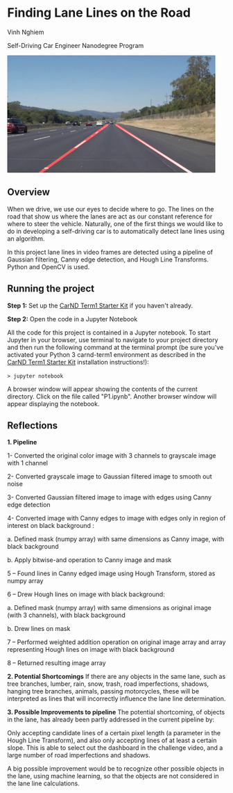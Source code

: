 # **Finding Lane Lines on the Road** 

Vinh Nghiem

Self-Driving Car Engineer Nanodegree Program

<img src="examples/laneLines_thirdPass.jpg" width="480" alt="Combined Image" />

Overview
---

When we drive, we use our eyes to decide where to go.  The lines on the road that show us where the lanes are act as our constant reference for where to steer the vehicle.  Naturally, one of the first things we would like to do in developing a self-driving car is to automatically detect lane lines using an algorithm.

In this project lane lines in video frames are detected using a pipeline of Gaussian filtering, Canny edge detection, and Hough Line Transforms. Python and OpenCV is used.  


Running the project
---

**Step 1:** Set up the [CarND Term1 Starter Kit](https://classroom.udacity.com/nanodegrees/nd013/parts/fbf77062-5703-404e-b60c-95b78b2f3f9e/modules/83ec35ee-1e02-48a5-bdb7-d244bd47c2dc/lessons/8c82408b-a217-4d09-b81d-1bda4c6380ef/concepts/4f1870e0-3849-43e4-b670-12e6f2d4b7a7) if you haven't already.

**Step 2:** Open the code in a Jupyter Notebook

All the code for this project is contained in a Jupyter notebook. To start Jupyter in your browser, use terminal to navigate to your project directory and then run the following command at the terminal prompt (be sure you've activated your Python 3 carnd-term1 environment as described in the [CarND Term1 Starter Kit](https://github.com/udacity/CarND-Term1-Starter-Kit/blob/master/README.md) installation instructions!):

`> jupyter notebook`

A browser window will appear showing the contents of the current directory.  Click on the file called "P1.ipynb".  Another browser window will appear displaying the notebook.  

Reflections
---
**1. Pipeline**

1- Converted the original color image with 3 channels to grayscale image with 1 channel

2- Converted grayscale image to Gaussian filtered image to smooth out noise

3- Converted Gaussian filtered image to image with edges using Canny edge detection

4- Converted image with Canny edges to image with edges only in region of interest on black background :

a. Defined mask (numpy array) with same dimensions as Canny image, with black background

b. Apply bitwise-and operation to Canny image and mask 

5 – Found lines in Canny edged image using Hough Transform, stored as numpy array 

6 – Drew Hough lines on image with black background:

a. Defined mask (numpy array) with same dimensions as original image (with 3 channels), with black background

b. Drew lines on mask 

7 – Performed weighted addition operation on original image array and array representing Hough lines on image with black background 

8 – Returned resulting image array

**2. Potential Shortcomings**
If there are any objects in the same lane, such as tree branches, lumber, rain, snow, trash, road imperfections, shadows, hanging tree branches, animals, passing motorcycles, these will be interpreted as lines that will incorrectly influence the lane line determination.

**3. Possible Improvements to pipeline**
The potential shortcoming, of objects in the lane, has already been partly addressed in the current pipeline by:

Only accepting candidate lines of a certain pixel length (a parameter in the Hough Line Transform), and also only accepting lines of at least a certain slope. This is able to select out the dashboard in the challenge video, and a large number of road imperfections and shadows.

A big possible improvement would be to recognize other possible objects in the lane, using machine learning, so that the objects are not considered in the lane line calculations.
